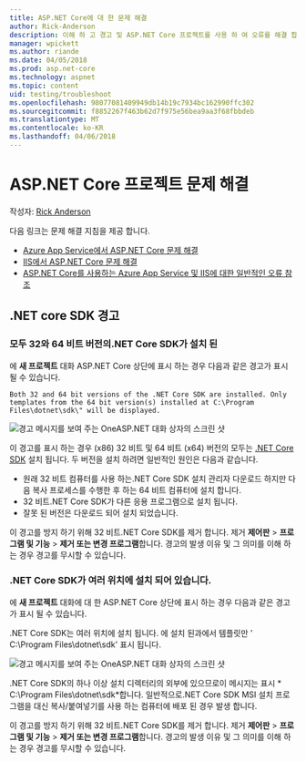 ```yaml
---
title: ASP.NET Core에 대 한 문제 해결
author: Rick-Anderson
description: 이해 하 고 경고 및 ASP.NET Core 프로젝트를 사용 하 여 오류를 해결 합니다.
manager: wpickett
ms.author: riande
ms.date: 04/05/2018
ms.prod: asp.net-core
ms.technology: aspnet
ms.topic: content
uid: testing/troubleshoot
ms.openlocfilehash: 98077081409949db14b19c7934bc162990ffc302
ms.sourcegitcommit: f8852267f463b62d7f975e56bea9aa3f68fbbdeb
ms.translationtype: MT
ms.contentlocale: ko-KR
ms.lasthandoff: 04/06/2018
---
```

# <a name="troubleshoot-aspnet-core-projects"></a>ASP.NET Core 프로젝트 문제 해결

작성자: [Rick Anderson](https://twitter.com/RickAndMSFT)

다음 링크는 문제 해결 지침을 제공 합니다.

* [Azure App Service에서 ASP.NET Core 문제 해결](xref:host-and-deploy/azure-apps/troubleshoot)
* [IIS에서 ASP.NET Core 문제 해결](xref:host-and-deploy/iis/troubleshoot)
* [ASP.NET Core를 사용하는 Azure App Service 및 IIS에 대한 일반적인 오류 참조](xref:host-and-deploy/azure-iis-errors-reference)

<a name="sdk"></a>
## <a name="net-core-sdk-warnings"></a>.NET core SDK 경고

### <a name="both-the-32-and-64-bit-versions-of-the-net-core-sdk-are-installed"></a>모두 32와 64 비트 버전의.NET Core SDK가 설치 된
에 **새 프로젝트** 대화 ASP.NET Core 상단에 표시 하는 경우 다음과 같은 경고가 표시 될 수 있습니다. 

    Both 32 and 64 bit versions of the .NET Core SDK are installed. Only templates from the 64 bit version(s) installed at C:\Program Files\dotnet\sdk\" will be displayed.

![경고 메시지를 보여 주는 OneASP.NET 대화 상자의 스크린 샷](troubleshoot/_static/both32and64bit.png)

이 경고를 표시 하는 경우 (x86) 32 비트 및 64 비트 (x64) 버전의 모두는 [.NET Core SDK](https://www.microsoft.com/net/download/all) 설치 됩니다. 두 버전을 설치 하려면 일반적인 원인은 다음과 같습니다.

* 원래 32 비트 컴퓨터를 사용 하는.NET Core SDK 설치 관리자 다운로드 하지만 다음 복사 프로세스를 수행한 후 하는 64 비트 컴퓨터에 설치 합니다. 
* 32 비트.NET Core SDK가 다른 응용 프로그램으로 설치 됩니다.
* 잘못 된 버전은 다운로드 되어 설치 되었습니다.

이 경고를 방지 하기 위해 32 비트.NET Core SDK를 제거 합니다. 제거 **제어판** > **프로그램 및 기능** > **제거 또는 변경 프로그램**합니다. 경고의 발생 이유 및 그 의미를 이해 하는 경우 경고를 무시할 수 있습니다.

### <a name="the-net-core-sdk-is-installed-in-multiple-locations"></a>.NET Core SDK가 여러 위치에 설치 되어 있습니다.
에 **새 프로젝트** 대화에 대 한 ASP.NET Core 상단에 표시 하는 경우 다음과 같은 경고가 표시 될 수 있습니다. 

 .NET Core SDK는 여러 위치에 설치 됩니다. 에 설치 된과에서 템플릿만 ' C:\Program Files\dotnet\sdk\' 표시 됩니다.

![경고 메시지를 보여 주는 OneASP.NET 대화 상자의 스크린 샷](troubleshoot/_static/multiplelocations.png)

.NET Core SDK의 하나 이상 설치 디렉터리의 외부에 있으므로이 메시지는 표시 * C:\Program Files\dotnet\sdk\*합니다. 일반적으로.NET Core SDK MSI 설치 프로그램을 대신 복사/붙여넣기를 사용 하는 컴퓨터에 배포 된 경우 발생 합니다.

이 경고를 방지 하기 위해 32 비트.NET Core SDK를 제거 합니다. 제거 **제어판** > **프로그램 및 기능** > **제거 또는 변경 프로그램**합니다. 경고의 발생 이유 및 그 의미를 이해 하는 경우 경고를 무시할 수 있습니다.
